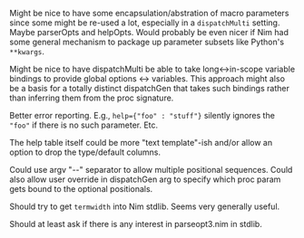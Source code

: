   Might be nice to have some encapsulation/abstration of macro parameters since
  some might be re-used a lot, especially in a ``dispatchMulti`` setting.  Maybe
  parserOpts and helpOpts.  Would probably be even nicer if Nim had some general
  mechanism to package up parameter subsets like Python's ``**kwargs``.

  Might be nice to have dispatchMulti be able to take long<->in-scope variable
  bindings to provide global options <-> variables.  This approach might also
  be a basis for a totally distinct dispatchGen that takes such bindings rather
  than inferring them from the proc signature.

  Better error reporting. E.g., ``help={"foo" : "stuff"}`` silently ignores the
  ``"foo"`` if there is no such parameter.  Etc.

  The help table itself could be more "text template"-ish and/or allow an option
  to drop the type/default columns.

  Could use argv "--" separator to allow multiple positional sequences.  Could
  also allow user override in dispatchGen arg to specify which proc param gets
  bound to the optional positionals.

  Should try to get ``termwidth`` into Nim stdlib.  Seems very generally useful.

  Should at least ask if there is any interest in parseopt3.nim in stdlib.
